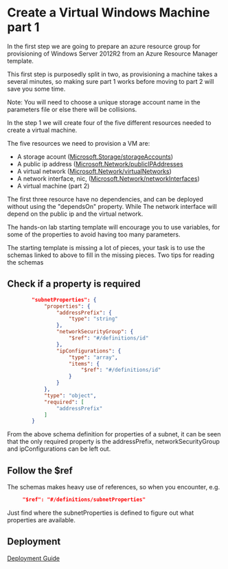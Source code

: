 # Create a Virtual Windows Machine part 1

In the first step we are going to prepare an azure resource group for provisioning of Windows Server 2012R2 from an Azure Resource Manager template. 

This first step is purposedly split in two, as provisioning a machine takes a several minutes, so making sure part 1 works before moving to part 2 will save you some time. 

Note: You will need to choose a unique storage account name in the parameters file or else there will be collisions.

In the step 1 we will create four of the five different resources needed to create a virtual machine.  

The five resources we need to provision a VM are:

- A storage acount ([Microsoft.Storage/storageAccounts](https://github.com/Azure/azure-resource-manager-schemas/blob/master/schemas/2015-08-01/Microsoft.Storage.json))
- A public ip address ([Microsoft.Network/publicIPAddresses](https://github.com/Azure/azure-resource-manager-schemas/blob/master/schemas/2015-08-01/Microsoft.Network.json#L24-L58)
- A virtual network ([Microsoft.Network/virtualNetworks](https://github.com/Azure/azure-resource-manager-schemas/blob/master/schemas/2015-08-01/Microsoft.Network.json#L209-L248))
- A network interface, nic, ([Microsoft.Network/networkInterfaces](https://github.com/Azure/azure-resource-manager-schemas/blob/master/schemas/2015-08-01/Microsoft.Network.json#L107-L159))
- A virtual machine (part 2)

The first three resource have no dependencies, and can be deployed without using the "dependsOn" property. While The network interface will depend on the public ip and the virtual network. 

The hands-on lab starting template will encourage you to use variables, for some of the properties to avoid having too many parameters.

The starting template is missing a lot of pieces, your task is to use the schemas linked to above to fill in the missing pieces. Two tips for reading the schemas

## Check if a property is required
```json
        "subnetProperties": {
            "properties": {
                "addressPrefix": {
                    "type": "string"
                },
                "networkSecurityGroup": {
                    "$ref": "#/definitions/id"
                },
                "ipConfigurations": {
                    "type": "array",
                    "items": {
                        "$ref": "#/definitions/id"
                    }
                }
            },
            "type": "object",
            "required": [
                "addressPrefix"
            ]
        }
```
From the above schema definition for properties of a subnet, it can be seen that the only required property is the addressPrefix, networkSecurityGroup and ipConfigurations can be left out. 

## Follow the $ref
The schemas makes heavy use of references, so when you encounter, e.g.
```json
 	 "$ref": "#/definitions/subnetProperties"
``` 
Just find where the subnetProperties is defined to figure out what properties are available.  

## Deployment
[Deployment Guide](../../docs/deployment.md)   

